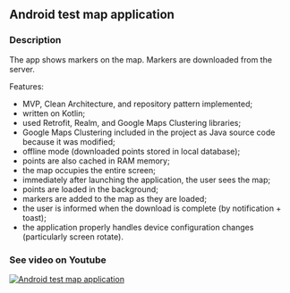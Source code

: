 ## Android test map application 

### Description

The app shows markers on the map. Markers are downloaded from the server.
  
Features:
- MVP, Clean Architecture, and repository pattern implemented;
- written on Kotlin;
- used Retrofit, Realm, and Google Maps Clustering libraries;
- Google Maps Clustering included in the project as Java source code because it was modified;
- offline mode (downloaded points stored in local database);
- points are also cached in RAM memory;
- the map occupies the entire screen;
- immediately after launching the application, the user sees the map;
- points are loaded in the background;
- markers are added to the map as they are loaded;
- the user is informed when the download is complete (by notification + toast);
- the application properly handles device configuration changes (particularly screen rotate).

### See video on Youtube 
[![Android test map application](https://img.youtube.com/vi/UCqQKKrmFAE/0.jpg)](https://www.youtube.com/watch?v=UCqQKKrmFAE)
